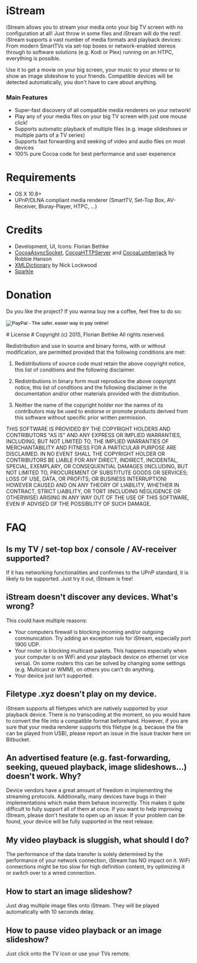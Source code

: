 # iStream #

iStream allows you to stream your media onto your big TV screen with no configuration at all! Just throw in some files and iStream will do the rest! iStream supports a vast number of media formats and playback devices: From modern SmartTVs via set-top boxes or network-enabled stereos through to software solutions (e.g. Kodi or Plex) running on an HTPC, everything is possible.

Use it to get a movie on your big screen, your music to your stereo or to show an image slideshow to your friends. Compatible devices will be detected automatically, you don't have to care about anything.

### Main Features ###

* Super-fast discovery of all compatible media renderers on your network!
* Play any of your media files on your big TV screen with just one mouse click!
* Supports automatic playback of multiple files (e.g. image slideshows or multiple parts of a TV series)
* Supports fast forwarding and seeking of video and audio files on most devices
* 100% pure Cocoa code for best performance and user experience

# Requirements #

* OS X 10.8+
* UPnP/DLNA compliant media renderer (SmartTV, Set-Top Box, AV-Receiver, Bluray-Player, HTPC, ...)

# Credits #

* Development, UI, Icons: Florian Bethke
* [CocoaAsyncSocket](https://github.com/robbiehanson/CocoaAsyncSocket), [CocoaHTTPServer](https://github.com/robbiehanson/CocoaHTTPServer) and [CocoaLumberjack](https://github.com/CocoaLumberjack/CocoaLumberjack) by Robbie Hanson
* [XMLDictionary](https://github.com/nicklockwood/XMLDictionary) by Nick Lockwood
* [Sparkle](http://sparkle-project.org)

# Donation #

Do you like the project? If you wanna buy me a coffee, feel free to do so: 

<form action="https://www.paypal.com/cgi-bin/webscr" method="post" target="_top">
<input type="hidden" name="cmd" value="_s-xclick">
<input type="hidden" name="hosted_button_id" value="63CMERZ94YUFL">
<input type="image" src="https://www.paypalobjects.com/en_US/i/btn/btn_donate_SM.gif" border="0" name="submit" alt="PayPal - The safer, easier way to pay online!">
<img alt="" border="0" src="https://www.paypalobjects.com/de_DE/i/scr/pixel.gif" width="1" height="1">
</form>
# License #
Copyright (c) 2015, Florian Bethke
All rights reserved.

Redistribution and use in source and binary forms, with or without modification, are permitted provided that the following conditions are met:

1. Redistributions of source code must retain the above copyright notice, this list of conditions and the following disclaimer.

2. Redistributions in binary form must reproduce the above copyright notice, this list of conditions and the following disclaimer in the documentation and/or other materials provided with the distribution.

3. Neither the name of the copyright holder nor the names of its contributors may be used to endorse or promote products derived from this software without specific prior written permission.

THIS SOFTWARE IS PROVIDED BY THE COPYRIGHT HOLDERS AND CONTRIBUTORS "AS IS" AND ANY EXPRESS OR IMPLIED WARRANTIES, INCLUDING, BUT NOT LIMITED TO, THE IMPLIED WARRANTIES OF MERCHANTABILITY AND FITNESS FOR A PARTICULAR PURPOSE ARE DISCLAIMED. IN NO EVENT SHALL THE COPYRIGHT HOLDER OR CONTRIBUTORS BE LIABLE FOR ANY DIRECT, INDIRECT, INCIDENTAL, SPECIAL, EXEMPLARY, OR CONSEQUENTIAL DAMAGES (INCLUDING, BUT NOT LIMITED TO, PROCUREMENT OF SUBSTITUTE GOODS OR SERVICES; LOSS OF USE, DATA, OR PROFITS; OR BUSINESS INTERRUPTION) HOWEVER CAUSED AND ON ANY THEORY OF LIABILITY, WHETHER IN CONTRACT, STRICT LIABILITY, OR TORT (INCLUDING NEGLIGENCE OR OTHERWISE) ARISING IN ANY WAY OUT OF THE USE OF THIS SOFTWARE, EVEN IF ADVISED OF THE POSSIBILITY OF SUCH DAMAGE.

# FAQ #

## Is my TV / set-top box / console / AV-receiver supported? #

If it has networking functionalities and confirmes to the UPnP standard, it is likely to be supported. Just try it out, iStream is free!

## iStream doesn't discover any devices. What's wrong? ##
This could have multiple reasons:

+ Your computers firewall is blocking incoming and/or outgoing communication. Try adding an exception rule for iStream, especially port 1900 UDP.
+ Your router is blocking multicast pakets. This happens especially when your computer is on WiFi and your playback device on ethernet (or vice versa). On some routers this can be solved by changing some settings (e.g. Multicast or WMM), on others you can't do anything.
+ Your device just isn't supported.

## Filetype .xyz doesn't play on my device. ##

iStream supports all filetypes which are natively supported by your playback device. There is no transcoding at the moment, so you would have to convert the file into a compatible format beforehand. However, if you are sure that your media renderer supports this filetype (e.g. because the file can be played from USB), please report an issue in the issue tracker here on Bitbucket.

 ## An advertised feature (e.g. fast-forwarding, seeking, queued playback, image slideshows...) doesn't work. Why? ##
Device vendors have a great amount of freedom in implementing the streaming protocols. Additionally, many devices have bugs in their implementations which make them behave incorrectly. This makes it quite difficult to fully support all of them at once. If you want to help improving iStream, please don't hesitate to open up an issue: If your problem can be found, your device will be fully supported in the next release.

## My video playback is sluggish, what should I do? ##
The performance of the data transfer is solely determined by the performance of your network connection, iStream has NO impact on it. WiFi connections might be too slow for high definition content, try optimizing it or switch over to a wired connection.

## How to start an image slideshow? ##
Just drag multiple image files onto iStream. They will be played automatically with 10 seconds delay.

## How to pause video playback or an image slideshow? ##
Just click onto the TV icon or use your TVs remote.